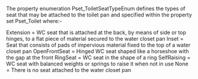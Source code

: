 ﻿The property enumeration Pset_ToiletSeatTypeEnum defines the types of seat that may be attached to the toilet pan and specified within the property set Pset_Toilet where:-

Extension =	WC seat that is attached at the back, by means of side or top hinges, to a flat piece of material secured to the water closet pan
Inset =	Seat that consists of pads of impervious material fixed to the top of a water closet pan
OpenFrontSeat =	Hinged WC seat shaped like a horseshoe with the gap at the front
RingSeat =	WC seat in the shape of a ring
SelfRaising =	WC seat with balanced weights or springs to raise it when not in use
None =	There is no seat attached to the water closet pan
